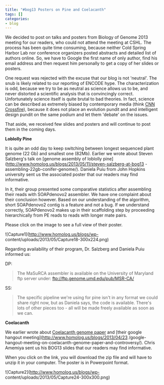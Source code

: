 ```yaml
---
title: "#bog13 Posters on Pine and Coelacanth"
tags: []
categories:
- blog
---
```

We decided to post on talks and posters from Biology of Genome 2013 meeting
for our readers, who could not attend the meeting at CSHL. The process has
been quite time consuming, because neither Cold Spring Harbor Lab nor
conference organizers posted abstracts and detailed list of authors online.
So, we have to Google the first name of only author, find his email address
and then request him personally to get a copy of her slides or posters.
<!--more-->

One request was rejected with the excuse that our blog is not 'neutral'. The
snub is likely related to our reporting of ENCODE hype. The characterization
is odd, because we try to be as neutral as science allows us to be, and never
distorted a scientific analysis that is convincingly correct. Unfortunately
science itself is quite brutal to bad theories. In fact, science can be
described as extremely biased by contemporary media (think [CNN
Crossfire](http://en.wikipedia.org/wiki/Crossfire_\(TV_series\))), because it
does not place an evolution pundit and and intelligent design pundit on the
same podium and let them 'debate' on the issues.

That aside, we received few slides and posters and will continue to post them
in the coming days.

**Loblolly Pine**

It is quite an odd day to keep switching between longest sequenced plant
genome (22 Gb) and smallest one (82Mb). Earlier we wrote about Steven
Salzberg's talk on [genome assembly of loblolly
pine](http://www.homolog.us/blogs/2013/05/11/steven-salzberg-at-bog13
-assembling-22gb-conifer-genome/). Daniela Puiu from John Hopkins university
sent us the associated poster that our readers may find informative.

In it, their group presented some comparative statistics after assembling
their reads with SOAPdenovo2 assembler. We have one complaint about their
conclusion however. Based on our understanding of the algorithm, short
SOAPdenovo2 contig is a feature and not a bug. If we understand correctly,
SOAPdenovo2 makes up in their scaffolding step by proceeding hierarchically
from PE reads to reads with longer mate pairs.

Please click on the image to see a full view of their poster.

![Capture1](http://www.homolog.us/blogs/wp-
content/uploads/2013/05/Capture18-300x224.png)

Regarding availability of their program, Dr. Salzberg and Daniela Puiu
informed us:

DP:

> The MaSuRCA assembler is available on the University of Maryland ftp server
under: ftp://ftp.genome.umd.edu/pub/MSR-CA/

SS:

> The specific pipeline we're using for pine isn't in any format we could
share right now, but as Daniela says, the code is available. There's lots of
other pieces too - all will be made freely available as soon as we can.

**Coelacanth**

We earlier wrote about [Coelacanth genome
paper](http://www.homolog.us/blogs/2013/04/19/genome-of-a-living-fossil-2/)
and [their google hangout meeting](http://www.homolog.us/blogs/2013/04/23
/google-hangout-meeting-on-coelacanth-genome-paper-and-controversy/). Chris
Amemiya sent us his BOG13 slides that our readers may find informative.

When you click on the link, you will download the zip file and will have to
unzip it in your computer. The poster is in Powerpoint format.

![Capture2](http://www.homolog.us/blogs/wp-
content/uploads/2013/05/Capture24-300x300.png)

